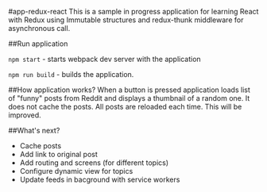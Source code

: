 #app-redux-react
This is a sample in progress application for learning React with Redux using Immutable structures and redux-thunk middleware for asynchronous call.

##Run application

`npm start` - starts webpack dev server with the application

`npm run build` - builds the application.

##How application works?
When a button is pressed application loads list of "funny" posts from Reddit and displays a thumbnail of a random one. It does not cache the posts. All posts are reloaded each time. This will be improved.

##What's next?
* Cache posts
* Add link to original post
* Add routing and screens (for different topics)
* Configure dynamic view for topics
* Update feeds in bacground with service workers
